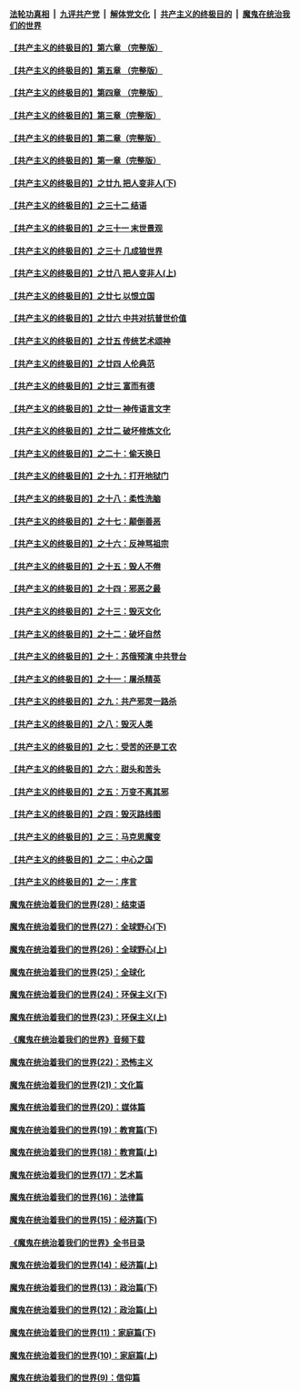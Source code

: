 ####  [法轮功真相](../../../../basic/blob/master/README.md?t=04030730) &nbsp;|&nbsp; [九评共产党](../../../../9ping.md/blob/master/README.md?t=04030730) &nbsp;|&nbsp; [解体党文化](../../../../jtdwh.md/blob/master/README.md?t=04030730)  &nbsp;|&nbsp; [共产主义的终极目的](../../../../gczydzjmd.md/blob/master/README.md?t=04030730) &nbsp;|&nbsp; [魔鬼在统治我们的世界](../../../../mgztzwmdsj.md/blob/master/README.md?t=04030730) 

#### [【共产主义的终极目的】第六章 （完整版）](../pages/nsc422/n11428913.md?t=04030730) 

#### [【共产主义的终极目的】第五章 （完整版）](../pages/nsc422/n11428912.md?t=04030730) 

#### [【共产主义的终极目的】第四章 （完整版）](../pages/nsc422/n11428907.md?t=04030730) 

#### [【共产主义的终极目的】第三章（完整版）](../pages/nsc422/n11428848.md?t=04030730) 

#### [【共产主义的终极目的】第二章（完整版）](../pages/nsc422/n11428831.md?t=04030730) 

#### [【共产主义的终极目的】第一章（完整版）](../pages/nsc422/n11417651.md?t=04030730) 

#### [【共产主义的终极目的】之廿九 把人变非人(下)](../pages/nsc422/n11344140.md?t=04030730) 

#### [【共产主义的终极目的】之三十二 结语](../pages/nsc422/n11360535.md?t=04030730) 

#### [【共产主义的终极目的】之三十一 末世景观](../pages/nsc422/n11351129.md?t=04030730) 

#### [【共产主义的终极目的】之三十 几成狼世界](../pages/nsc422/n11348280.md?t=04030730) 

#### [【共产主义的终极目的】之廿八 把人变非人(上)](../pages/nsc422/n11340492.md?t=04030730) 

#### [【共产主义的终极目的】之廿七 以恨立国](../pages/nsc422/n11336944.md?t=04030730) 

#### [【共产主义的终极目的】之廿六 中共对抗普世价值](../pages/nsc422/n11324785.md?t=04030730) 

#### [【共产主义的终极目的】之廿五 传统艺术颂神](../pages/nsc422/n11296396.md?t=04030730) 

#### [【共产主义的终极目的】之廿四 人伦典范](../pages/nsc422/n11296397.md?t=04030730) 

#### [【共产主义的终极目的】之廿三 富而有德](../pages/nsc422/n11283598.md?t=04030730) 

#### [【共产主义的终极目的】之廿一 神传语言文字](../pages/nsc422/n11263265.md?t=04030730) 

#### [【共产主义的终极目的】之廿二 破坏修炼文化](../pages/nsc422/n11245728.md?t=04030730) 

#### [【共产主义的终极目的】之二十：偷天换日](../pages/nsc422/n11238846.md?t=04030730) 

#### [【共产主义的终极目的】之十九：打开地狱门](../pages/nsc422/n11206376.md?t=04030730) 

#### [【共产主义的终极目的】之十八：柔性洗脑](../pages/nsc422/n11199994.md?t=04030730) 

#### [【共产主义的终极目的】之十七：颠倒善恶](../pages/nsc422/n11179782.md?t=04030730) 

#### [【共产主义的终极目的】之十六：反神骂祖宗](../pages/nsc422/n11166798.md?t=04030730) 

#### [【共产主义的终极目的】之十五：毁人不倦](../pages/nsc422/n11166792.md?t=04030730) 

#### [【共产主义的终极目的】之十四：邪恶之最](../pages/nsc422/n11150249.md?t=04030730) 

#### [【共产主义的终极目的】之十三：毁灭文化](../pages/nsc422/n11135227.md?t=04030730) 

#### [【共产主义的终极目的】之十二：破坏自然](../pages/nsc422/n11135214.md?t=04030730) 

#### [【共产主义的终极目的】之十：苏俄预演 中共登台](../pages/nsc422/n11118424.md?t=04030730) 

#### [【共产主义的终极目的】之十一：屠杀精英](../pages/nsc422/n11118442.md?t=04030730) 

#### [【共产主义的终极目的】之九：共产邪灵一路杀](../pages/nsc422/n11114139.md?t=04030730) 

#### [【共产主义的终极目的】之八：毁灭人类](../pages/nsc422/n11108503.md?t=04030730) 

#### [【共产主义的终极目的】之七：受苦的还是工农](../pages/nsc422/n11101809.md?t=04030730) 

#### [【共产主义的终极目的】之六：甜头和苦头](../pages/nsc422/n11096971.md?t=04030730) 

#### [【共产主义的终极目的】之五：万变不离其邪](../pages/nsc422/n11091285.md?t=04030730) 

#### [【共产主义的终极目的】之四：毁灭路线图](../pages/nsc422/n11086284.md?t=04030730) 

#### [【共产主义的终极目的】之三：马克思魔变](../pages/nsc422/n11061941.md?t=04030730) 

#### [【共产主义的终极目的】之二：中心之国](../pages/nsc422/n11047728.md?t=04030730) 

#### [【共产主义的终极目的】之一：序言](../pages/nsc422/n11086077.md?t=04030730) 

#### [魔鬼在统治着我们的世界(28)：结束语](../pages/nsc422/n10936246.md?t=04030730) 

#### [魔鬼在统治着我们的世界(27)：全球野心(下)](../pages/nsc422/n10928319.md?t=04030730) 

#### [魔鬼在统治着我们的世界(26)：全球野心(上)](../pages/nsc422/n10900318.md?t=04030730) 

#### [魔鬼在统治着我们的世界(25)：全球化](../pages/nsc422/n10788205.md?t=04030730) 

#### [魔鬼在统治着我们的世界(24)：环保主义(下)](../pages/nsc422/n10695307.md?t=04030730) 

#### [魔鬼在统治着我们的世界(23)：环保主义(上)](../pages/nsc422/n10688613.md?t=04030730) 

#### [《魔鬼在统治着我们的世界》音频下载](../pages/nsc422/n10635553.md?t=04030730) 

#### [魔鬼在统治着我们的世界(22)：恐怖主义](../pages/nsc422/n10614727.md?t=04030730) 

#### [魔鬼在统治着我们的世界(21)：文化篇](../pages/nsc422/n10597706.md?t=04030730) 

#### [魔鬼在统治着我们的世界(20)：媒体篇](../pages/nsc422/n10586579.md?t=04030730) 

#### [魔鬼在统治着我们的世界(19)：教育篇(下)](../pages/nsc422/n10564808.md?t=04030730) 

#### [魔鬼在统治着我们的世界(18)：教育篇(上)](../pages/nsc422/n10526970.md?t=04030730) 

#### [魔鬼在统治着我们的世界(17)：艺术篇](../pages/nsc422/n10499093.md?t=04030730) 

#### [魔鬼在统治着我们的世界(16)：法律篇](../pages/nsc422/n10485969.md?t=04030730) 

#### [魔鬼在统治着我们的世界(15)：经济篇(下)](../pages/nsc422/n10469975.md?t=04030730) 

#### [《魔鬼在统治着我们的世界》全书目录](../pages/nsc422/n10464261.md?t=04030730) 

#### [魔鬼在统治着我们的世界(14)：经济篇(上)](../pages/nsc422/n10457370.md?t=04030730) 

#### [魔鬼在统治着我们的世界(13)：政治篇(下)](../pages/nsc422/n10448270.md?t=04030730) 

#### [魔鬼在统治着我们的世界(12)：政治篇(上)](../pages/nsc422/n10444576.md?t=04030730) 

#### [魔鬼在统治着我们的世界(11)：家庭篇(下)](../pages/nsc422/n10440961.md?t=04030730) 

#### [魔鬼在统治着我们的世界(10)：家庭篇(上)](../pages/nsc422/n10435448.md?t=04030730) 

#### [魔鬼在统治着我们的世界(9)：信仰篇](../pages/nsc422/n10432159.md?t=04030730) 

